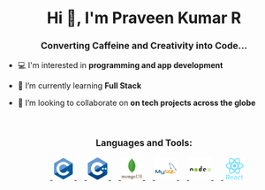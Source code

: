 <h1 align="center">Hi 👋, I'm Praveen Kumar R</h1>
<h3 align="center">Converting Caffeine and Creativity into Code...</h3>

- 💻 I'm interested in **programming and app development**

- 🌱 I’m currently learning **Full Stack**

- 📱 I’m looking to collaborate on **on tech projects across the globe**

<!-- <h3 align="left">Connect with me:</h3>
<p align="left">
</p> -->
<br>
<h3 align="center">Languages and Tools:</h3>
<p align="center"> 
&emsp;<a href="https://www.cprogramming.com/" target="_blank" rel="noreferrer"> <img src="https://raw.githubusercontent.com/devicons/devicon/master/icons/c/c-original.svg" alt="c" width="40" height="40"/> </a> 
&emsp;<a href="https://www.w3schools.com/cpp/" target="_blank" rel="noreferrer"> <img src="https://raw.githubusercontent.com/devicons/devicon/master/icons/cplusplus/cplusplus-original.svg" alt="cplusplus" width="40" height="40"/> </a>
&emsp;<a href="https://www.mongodb.com/" target="_blank" rel="noreferrer"> <img src="https://raw.githubusercontent.com/devicons/devicon/master/icons/mongodb/mongodb-original-wordmark.svg" alt="mongodb" width="40" height="40"/> </a>
&emsp;<a href="https://www.mysql.com/" target="_blank" rel="noreferrer"> <img src="https://raw.githubusercontent.com/devicons/devicon/master/icons/mysql/mysql-original-wordmark.svg" alt="mysql" width="40" height="40"/> </a> 
&emsp;<a href="https://nodejs.org" target="_blank" rel="noreferrer"> <img src="https://raw.githubusercontent.com/devicons/devicon/master/icons/nodejs/nodejs-original-wordmark.svg" alt="nodejs" width="40" height="40"/> </a> 
&emsp;<a href="https://reactjs.org/" target="_blank" rel="noreferrer"> <img src="https://raw.githubusercontent.com/devicons/devicon/master/icons/react/react-original-wordmark.svg" alt="react" width="40" height="40"/> </a> </p>

<!-- <br>
<p align="center"> <a href="https://github.com/ryo-ma/github-profile-trophy"><img src="https://github-profile-trophy.vercel.app/?username=praveen-221" alt="praveen-221" /></a> </p>

<br>
<p align="center">&nbsp;<img align="center" src="https://github-readme-stats.vercel.app/api?username=praveen-221&show_icons=true&theme=dark&locale=en" alt="praveen-221" /></p> -->

<!---
praveen-221/praveen-221 is a ✨ special ✨ repository because its `README.md` (this file) appears on your GitHub profile.
You can click the Preview link to take a look at your changes.
--->
